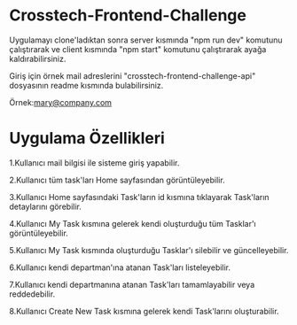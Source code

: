 ﻿# Crosstech-Frontend-Challenge

Uygulamayı clone'ladıktan sonra server kısmında "npm run dev" komutunu çalıştırarak ve client kısmında "npm start" komutunu çalıştırarak 
ayağa kaldırabilirsiniz.

Giriş için örnek mail adreslerini "crosstech-frontend-challenge-api" dosyasının readme kısmında bulabilirsiniz.

Örnek:mary@company.com
# Uygulama Özellikleri

1.Kullanıcı mail bilgisi ile sisteme giriş yapabilir.

2.Kullanıcı tüm task'ları  Home sayfasından görüntüleyebilir.

3.Kullanıcı Home sayfasındaki Task'ların id kısmına tıklayarak Task'ların detaylarını görebilir.

4.Kullanıcı My Task kısmına gelerek kendi oluşturduğu tüm Tasklar'ı görüntüleyebilir.

5.Kullanıcı My Task kısmında oluşturduğu Tasklar'ı silebilir ve güncelleyebilir.

6.Kullanıcı kendi departman'ına atanan Task'ları listeleyebilir.

7.Kullanıcı kendi departmanına atanan Task'ları tamamlayabilir veya reddedebilir.

8.Kullanıcı Create New Task kısmına gelerek kendi Task'larını oluşturabilir.

